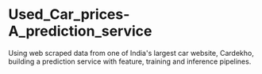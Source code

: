 # Used_Car_prices-A_prediction_service
Using web scraped data from one of India's largest car website, Cardekho, building a prediction service with feature, training and inference pipelines.
